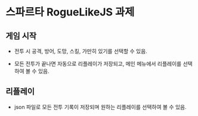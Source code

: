 # 스파르타 RogueLikeJS 과제
## 게임 시작
- 전투 시 공격, 방어, 도망, 스킬, 가만히 있기를 선택할 수 있음.

- 모든 전투가 끝나면 자동으로 리플레이가 저장되고, 메인 메뉴에서 리플레이를 선택하여 볼 수 있음.

## 리플레이
- json 파일로 모든 전투 기록이 저장되며 원하는 리플레이를 선택하여 볼 수 있음.
